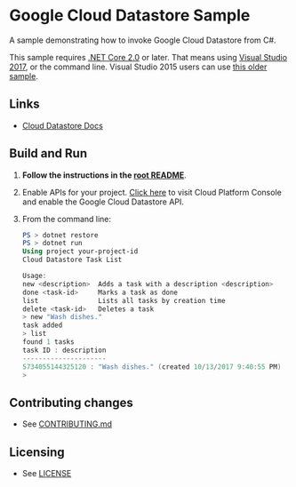 # Google Cloud Datastore Sample

A sample demonstrating how to invoke Google Cloud Datastore from C#.

This sample requires [.NET Core 2.0](
    https://www.microsoft.com/net/core) or later.  That means using
[Visual Studio 2017](
    https://www.visualstudio.com/), or the command line.  Visual Studio 2015 users
can use [this older sample](
    https://github.com/GoogleCloudPlatform/dotnet-docs-samples/tree/vs2015/datastore/api).

## Links

- [Cloud Datastore Docs](https://cloud.google.com/datastore/docs/)

## Build and Run

1.  **Follow the instructions in the [root README](../../../README.md)**.

4.  Enable APIs for your project.
    [Click here](https://console.cloud.google.com/flows/enableapi?apiid=datastore.googleapis.com&showconfirmation=true)
    to visit Cloud Platform Console and enable the Google Cloud Datastore API.

9.  From the command line:
    ```ps1
    PS > dotnet restore
    PS > dotnet run
    Using project your-project-id
    Cloud Datastore Task List

    Usage:
    new <description>  Adds a task with a description <description>
    done <task-id>     Marks a task as done
    list               Lists all tasks by creation time
    delete <task-id>   Deletes a task
    > new "Wash dishes."
    task added
    > list
    found 1 tasks
    task ID : description
    ---------------------
    5734055144325120 : "Wash dishes." (created 10/13/2017 9:40:55 PM)
    >
    ```

## Contributing changes

* See [CONTRIBUTING.md](../../../CONTRIBUTING.md)

## Licensing

* See [LICENSE](../../../LICENSE)
